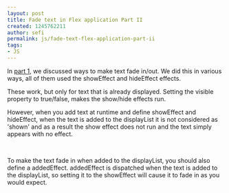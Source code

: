 ```yaml
---
layout: post
title: Fade text in Flex application Part II
created: 1245762211
author: sefi
permalink: js/fade-text-flex-application-part-ii
tags:
- JS
---
```

<p>In <a href="http://www.tikalk.com/flex/fade-text-flex-application-part-i" target="_blank">part 1</a>, we discussed ways to make text fade in/out. We did this in various ways, all of them used the showEffect and hideEffect effects.</p>
<p>These work, but only for text that is already displayed. Setting the visible property to true/false, makes the show/hide effects run.</p>
<p>However, when you add text at runtime and define showEffect and hideEffect, when the text is added to the displayList it is not considered as 'shown' and as a result the show effect does not run and the text simply appears with no effect.</p>
<p>&nbsp;</p>
<p>To make the text fade in when added to the displayList, you should also define a addedEffect. addedEffect is dispatched when the text is added to the displayList, so setting it to the showEffect will cause it to fade in as you would expect.</p>
